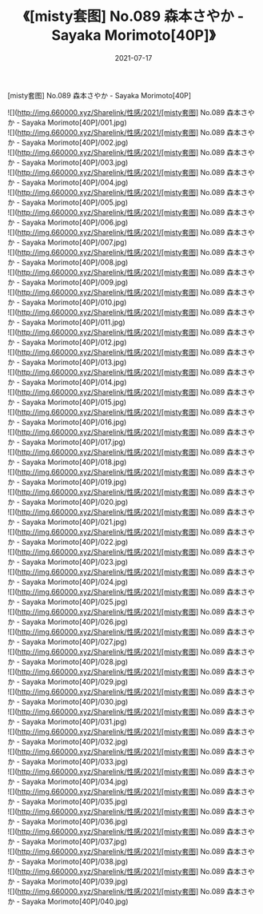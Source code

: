 ﻿---
layout: post
title:  《[misty套图] No.089 森本さやか - Sayaka Morimoto[40P]》
date:   2021-07-17
img: http://img.660000.xyz/Sharelink/性感/2021/[misty套图] No.089 森本さやか - Sayaka Morimoto[40P]/000.jpg
categories: [美女, 清纯, 唯美]
---

[misty套图] No.089 森本さやか - Sayaka Morimoto[40P]

  ![](http://img.660000.xyz/Sharelink/性感/2021/[misty套图] No.089 森本さやか - Sayaka Morimoto[40P]/001.jpg) <br> ![](http://img.660000.xyz/Sharelink/性感/2021/[misty套图] No.089 森本さやか - Sayaka Morimoto[40P]/002.jpg) <br> ![](http://img.660000.xyz/Sharelink/性感/2021/[misty套图] No.089 森本さやか - Sayaka Morimoto[40P]/003.jpg) <br> ![](http://img.660000.xyz/Sharelink/性感/2021/[misty套图] No.089 森本さやか - Sayaka Morimoto[40P]/004.jpg) <br> ![](http://img.660000.xyz/Sharelink/性感/2021/[misty套图] No.089 森本さやか - Sayaka Morimoto[40P]/005.jpg) <br> ![](http://img.660000.xyz/Sharelink/性感/2021/[misty套图] No.089 森本さやか - Sayaka Morimoto[40P]/006.jpg) <br> ![](http://img.660000.xyz/Sharelink/性感/2021/[misty套图] No.089 森本さやか - Sayaka Morimoto[40P]/007.jpg) <br> ![](http://img.660000.xyz/Sharelink/性感/2021/[misty套图] No.089 森本さやか - Sayaka Morimoto[40P]/008.jpg) <br> ![](http://img.660000.xyz/Sharelink/性感/2021/[misty套图] No.089 森本さやか - Sayaka Morimoto[40P]/009.jpg) <br> ![](http://img.660000.xyz/Sharelink/性感/2021/[misty套图] No.089 森本さやか - Sayaka Morimoto[40P]/010.jpg) <br> ![](http://img.660000.xyz/Sharelink/性感/2021/[misty套图] No.089 森本さやか - Sayaka Morimoto[40P]/011.jpg) <br> ![](http://img.660000.xyz/Sharelink/性感/2021/[misty套图] No.089 森本さやか - Sayaka Morimoto[40P]/012.jpg) <br> ![](http://img.660000.xyz/Sharelink/性感/2021/[misty套图] No.089 森本さやか - Sayaka Morimoto[40P]/013.jpg) <br> ![](http://img.660000.xyz/Sharelink/性感/2021/[misty套图] No.089 森本さやか - Sayaka Morimoto[40P]/014.jpg) <br> ![](http://img.660000.xyz/Sharelink/性感/2021/[misty套图] No.089 森本さやか - Sayaka Morimoto[40P]/015.jpg) <br> ![](http://img.660000.xyz/Sharelink/性感/2021/[misty套图] No.089 森本さやか - Sayaka Morimoto[40P]/016.jpg) <br> ![](http://img.660000.xyz/Sharelink/性感/2021/[misty套图] No.089 森本さやか - Sayaka Morimoto[40P]/017.jpg) <br> ![](http://img.660000.xyz/Sharelink/性感/2021/[misty套图] No.089 森本さやか - Sayaka Morimoto[40P]/018.jpg) <br> ![](http://img.660000.xyz/Sharelink/性感/2021/[misty套图] No.089 森本さやか - Sayaka Morimoto[40P]/019.jpg) <br> ![](http://img.660000.xyz/Sharelink/性感/2021/[misty套图] No.089 森本さやか - Sayaka Morimoto[40P]/020.jpg) <br> ![](http://img.660000.xyz/Sharelink/性感/2021/[misty套图] No.089 森本さやか - Sayaka Morimoto[40P]/021.jpg) <br> ![](http://img.660000.xyz/Sharelink/性感/2021/[misty套图] No.089 森本さやか - Sayaka Morimoto[40P]/022.jpg) <br> ![](http://img.660000.xyz/Sharelink/性感/2021/[misty套图] No.089 森本さやか - Sayaka Morimoto[40P]/023.jpg) <br> ![](http://img.660000.xyz/Sharelink/性感/2021/[misty套图] No.089 森本さやか - Sayaka Morimoto[40P]/024.jpg) <br> ![](http://img.660000.xyz/Sharelink/性感/2021/[misty套图] No.089 森本さやか - Sayaka Morimoto[40P]/025.jpg) <br> ![](http://img.660000.xyz/Sharelink/性感/2021/[misty套图] No.089 森本さやか - Sayaka Morimoto[40P]/026.jpg) <br> ![](http://img.660000.xyz/Sharelink/性感/2021/[misty套图] No.089 森本さやか - Sayaka Morimoto[40P]/027.jpg) <br> ![](http://img.660000.xyz/Sharelink/性感/2021/[misty套图] No.089 森本さやか - Sayaka Morimoto[40P]/028.jpg) <br> ![](http://img.660000.xyz/Sharelink/性感/2021/[misty套图] No.089 森本さやか - Sayaka Morimoto[40P]/029.jpg) <br> ![](http://img.660000.xyz/Sharelink/性感/2021/[misty套图] No.089 森本さやか - Sayaka Morimoto[40P]/030.jpg) <br> ![](http://img.660000.xyz/Sharelink/性感/2021/[misty套图] No.089 森本さやか - Sayaka Morimoto[40P]/031.jpg) <br> ![](http://img.660000.xyz/Sharelink/性感/2021/[misty套图] No.089 森本さやか - Sayaka Morimoto[40P]/032.jpg) <br> ![](http://img.660000.xyz/Sharelink/性感/2021/[misty套图] No.089 森本さやか - Sayaka Morimoto[40P]/033.jpg) <br> ![](http://img.660000.xyz/Sharelink/性感/2021/[misty套图] No.089 森本さやか - Sayaka Morimoto[40P]/034.jpg) <br> ![](http://img.660000.xyz/Sharelink/性感/2021/[misty套图] No.089 森本さやか - Sayaka Morimoto[40P]/035.jpg) <br> ![](http://img.660000.xyz/Sharelink/性感/2021/[misty套图] No.089 森本さやか - Sayaka Morimoto[40P]/036.jpg) <br> ![](http://img.660000.xyz/Sharelink/性感/2021/[misty套图] No.089 森本さやか - Sayaka Morimoto[40P]/037.jpg) <br> ![](http://img.660000.xyz/Sharelink/性感/2021/[misty套图] No.089 森本さやか - Sayaka Morimoto[40P]/038.jpg) <br> ![](http://img.660000.xyz/Sharelink/性感/2021/[misty套图] No.089 森本さやか - Sayaka Morimoto[40P]/039.jpg) <br> ![](http://img.660000.xyz/Sharelink/性感/2021/[misty套图] No.089 森本さやか - Sayaka Morimoto[40P]/040.jpg) <br>